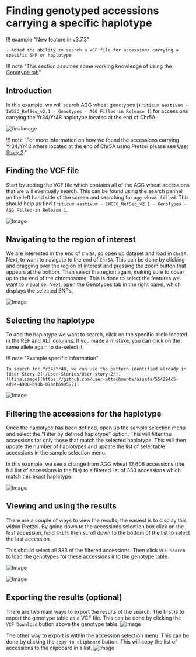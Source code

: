# Finding genotyped accessions carrying a specific haplotype

!!! example "New feature in v3.7.3"

    - Added the ability to search a VCF file for accessions carrying a specific SNP or haplotype

!!! note "This section assumes some working knowledge of using the [Genotype tab](/Basic-Functions/Genotype-tab/)"

## Introduction
In this example, we will search AGG wheat genotypes (```Triticum aestivum - IWGSC_RefSeq_v2.1 - Genotypes - AGG Filled-in Release 1```) for  accessions carrying the Yr34/Yr48 haplotype located at the end of Chr5A.

![finalimage](https://github.com/user-attachments/assets/554294c5-4d9e-4900-b90b-074db6995921)

!!! note "For more information on how we found the accessions carrying Yr34/Yr48 where located at the end of Chr5A using Pretzel please see [User Story 2](/User-Stories/User-story-2/)."
    
## Finding the VCF file

Start by adding the VCF file which contains all of the AGG wheat accessions that we will eventually search. This can be found using the search pannel on the left hand side of the screen and searching for ```agg wheat filled```. This should help us find ```Triticum aestivum - IWGSC_RefSeq_v2.1 - Genotypes - AGG Filled-in Release 1```.

![Image](https://github.com/user-attachments/assets/c5185b5a-6c05-4c3e-9b13-dfb734b6aaf2)

## Navigating to the region of interest

We are interested in the end of ```Chr5A```, so open up dataset and load in ```Chr5A```.
Next, to want to navigate to the end of ```Chr5A```.
This can be done by clicking and dragging over the region of interest and pressing the zoom button that appears at the bottom.
Then select the region again, making sure to cover up to the end of the chromosome. 
This is done to select the features we want to visualise. Next, open the Genotypes tab in the right panel, which displays the selected SNPs.

![Image](https://github.com/user-attachments/assets/846e73dc-85e3-4004-a649-2c67126de2e6)

## Selecting the haplotype

To add the haplotype we want to search, click on the specific allele located in the REF and ALT columns. If you made a mistake, you can click on the same allele again to de-select it.

!!! note "Example specific information"

    To search for Yr34/Yr48, we can use the pattern identified already in [User Story 2](/User-Stories/User-story-2/).
    ![finalimage](https://github.com/user-attachments/assets/554294c5-4d9e-4900-b90b-074db6995921)

![Image](https://github.com/user-attachments/assets/e428daf7-1997-4c10-9e20-9ee29d148898)

## Filtering the accessions for the haplotype
Once the haplotype has been defined, open up the sample selection menu and select the "Filter by defined haplotype" option. 
This will filter the accessions for only those that match the selected haplotype.
This will then update the number of haplotypes and update the list of selectable accessions in the sample selection menu.

In this example, we see a change from AGG wheat 12,606 accessions (the full list of accessions in the file) to a filtered list of 333 accessions which match this exact haplotype.

![Image](https://github.com/user-attachments/assets/f71d8988-e29f-4c3d-b7bf-260375d0bfad)

## Viewing and using the results

There are a couple of ways to view the results; the easiest is to display this within Pretzel.
By going down to the accessions selection box click on the first accession, hold ```Shift``` then scroll down to the bottom of the list to select the last accession.

This should select all 333 of the filtered accessions. Then click ```VCF Search``` to load the genotypes for these accessions into the genotype table.

![Image](https://github.com/user-attachments/assets/a004be8c-fc78-476a-90ac-61ead697a4d6)


![Image](https://github.com/user-attachments/assets/6f61393d-146b-4a7e-8fad-8494cc3326df)

## Exporting the results (optional)

There are two main ways to export the results of the search. The first is to export the genotype table as a VCF file. This can be done by clicking the ```VCF Download``` button above the genotype table.
![Image](https://github.com/user-attachments/assets/833f19d8-47b8-4b01-bdf1-6c2b709ca872)

The other way to export is within the accession selection menu. This can be done by clicking the ```copy to clipboard``` button. This will copy the list of accessions to the clipboard in a list.
![Image](https://github.com/user-attachments/assets/0387a889-c7fe-4f0b-b4f9-90d9fd1400e9)
